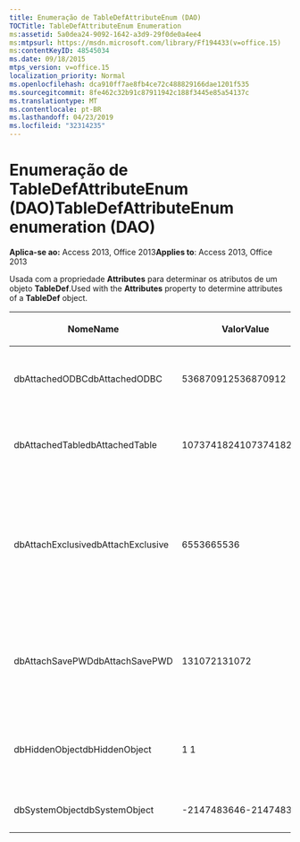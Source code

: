 ```yaml
---
title: Enumeração de TableDefAttributeEnum (DAO)
TOCTitle: TableDefAttributeEnum Enumeration
ms:assetid: 5a0dea24-9092-1642-a3d9-29f0de0a4ee4
ms:mtpsurl: https://msdn.microsoft.com/library/Ff194433(v=office.15)
ms:contentKeyID: 48545034
ms.date: 09/18/2015
mtps_version: v=office.15
localization_priority: Normal
ms.openlocfilehash: dca910ff7ae8fb4ce72c488829166dae1201f535
ms.sourcegitcommit: 8fe462c32b91c87911942c188f3445e85a54137c
ms.translationtype: MT
ms.contentlocale: pt-BR
ms.lasthandoff: 04/23/2019
ms.locfileid: "32314235"
---
```

# <a name="tabledefattributeenum-enumeration-dao"></a><span data-ttu-id="3369d-102">Enumeração de TableDefAttributeEnum (DAO)</span><span class="sxs-lookup"><span data-stu-id="3369d-102">TableDefAttributeEnum enumeration (DAO)</span></span>


<span data-ttu-id="3369d-103">**Aplica-se ao:** Access 2013, Office 2013</span><span class="sxs-lookup"><span data-stu-id="3369d-103">**Applies to**: Access 2013, Office 2013</span></span>

<span data-ttu-id="3369d-104">Usada com a propriedade **Attributes** para determinar os atributos de um objeto **TableDef**.</span><span class="sxs-lookup"><span data-stu-id="3369d-104">Used with the **Attributes** property to determine attributes of a **TableDef** object.</span></span>

<table>
<colgroup>
<col style="width: 33%" />
<col style="width: 33%" />
<col style="width: 33%" />
</colgroup>
<thead>
<tr class="header">
<th><p><span data-ttu-id="3369d-105">Nome</span><span class="sxs-lookup"><span data-stu-id="3369d-105">Name</span></span></p></th>
<th><p><span data-ttu-id="3369d-106">Valor</span><span class="sxs-lookup"><span data-stu-id="3369d-106">Value</span></span></p></th>
<th><p><span data-ttu-id="3369d-107">Descrição</span><span class="sxs-lookup"><span data-stu-id="3369d-107">Description</span></span></p></th>
</tr>
</thead>
<tbody>
<tr class="odd">
<td><p><span data-ttu-id="3369d-108">dbAttachedODBC</span><span class="sxs-lookup"><span data-stu-id="3369d-108">dbAttachedODBC</span></span></p></td>
<td><p><span data-ttu-id="3369d-109">536870912</span><span class="sxs-lookup"><span data-stu-id="3369d-109">536870912</span></span></p></td>
<td><p><span data-ttu-id="3369d-110">Tabela vinculada de banco de dados ODBC.</span><span class="sxs-lookup"><span data-stu-id="3369d-110">Linked ODBC database table.</span></span></p></td>
</tr>
<tr class="even">
<td><p><span data-ttu-id="3369d-111">dbAttachedTable</span><span class="sxs-lookup"><span data-stu-id="3369d-111">dbAttachedTable</span></span></p></td>
<td><p><span data-ttu-id="3369d-112">1073741824</span><span class="sxs-lookup"><span data-stu-id="3369d-112">1073741824</span></span></p></td>
<td><p><span data-ttu-id="3369d-113">Tabela vinculada de banco de dados não ODBC.</span><span class="sxs-lookup"><span data-stu-id="3369d-113">Linked non-ODBC database table.</span></span></p></td>
</tr>
<tr class="odd">
<td><p><span data-ttu-id="3369d-114">dbAttachExclusive</span><span class="sxs-lookup"><span data-stu-id="3369d-114">dbAttachExclusive</span></span></p></td>
<td><p><span data-ttu-id="3369d-115">65536</span><span class="sxs-lookup"><span data-stu-id="3369d-115">65536</span></span></p></td>
<td><p><span data-ttu-id="3369d-116">Abre uma tabela vinculada do mecanismo de banco de dados do Microsoft Access para uso exclusivo.</span><span class="sxs-lookup"><span data-stu-id="3369d-116">Opens a linked Microsoft Access database engine table for exclusive use.</span></span></p></td>
</tr>
<tr class="even">
<td><p><span data-ttu-id="3369d-117">dbAttachSavePWD</span><span class="sxs-lookup"><span data-stu-id="3369d-117">dbAttachSavePWD</span></span></p></td>
<td><p><span data-ttu-id="3369d-118">131072</span><span class="sxs-lookup"><span data-stu-id="3369d-118">131072</span></span></p></td>
<td><p><span data-ttu-id="3369d-119">Salva a identificação do usuário e a senha para a tabela vinculada remota.</span><span class="sxs-lookup"><span data-stu-id="3369d-119">Saves user ID and password for linked remote table.</span></span></p></td>
</tr>
<tr class="odd">
<td><p><span data-ttu-id="3369d-120">dbHiddenObject</span><span class="sxs-lookup"><span data-stu-id="3369d-120">dbHiddenObject</span></span></p></td>
<td><p><span data-ttu-id="3369d-121">1 </span><span class="sxs-lookup"><span data-stu-id="3369d-121">1</span></span></p></td>
<td><p><span data-ttu-id="3369d-122">Tabela oculta (para uso temporário).</span><span class="sxs-lookup"><span data-stu-id="3369d-122">Hidden table (for temporary use).</span></span></p></td>
</tr>
<tr class="even">
<td><p><span data-ttu-id="3369d-123">dbSystemObject</span><span class="sxs-lookup"><span data-stu-id="3369d-123">dbSystemObject</span></span></p></td>
<td><p><span data-ttu-id="3369d-124">-2147483646</span><span class="sxs-lookup"><span data-stu-id="3369d-124">-2147483646</span></span></p></td>
<td><p><span data-ttu-id="3369d-125">Tabela do sistema.</span><span class="sxs-lookup"><span data-stu-id="3369d-125">System table.</span></span></p></td>
</tr>
</tbody>
</table>

